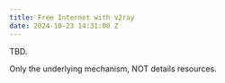 ```yaml
---
title: Free Internet with v2ray
date: 2024-10-23 14:31:00 Z
---
```


TBD.

Only the underlying mechanism,  NOT details resources.